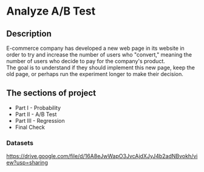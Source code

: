 # Analyze A/B Test
## Description
E-commerce company has developed a new web page in its website in order to try and increase the number of users who "convert," meaning the number of users who decide to pay for the company's product.<br> 
The goal is to understand if they should implement this new page, keep the old page, or perhaps run the experiment longer to make their decision.
## The sections of project
- Part I - Probability
- Part II - A/B Test
- Part III - Regression
- Final Check
### Datasets
https://drive.google.com/file/d/16A8eJwWapO3JvcAjdXJyJ4b2adNBvokh/view?usp=sharing
